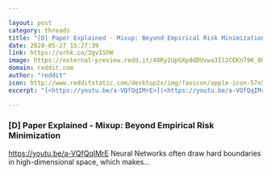 ```yaml
---

layout: post
category: threads
title: "[D] Paper Explained - Mixup: Beyond Empirical Risk Minimization"
date: 2020-05-27 15:27:39
link: https://vrhk.co/3gvIShW
image: https://external-preview.redd.it/48Ry2UpGXpddDUvwa3Il2CEKn79K_0PCq3dcBoOi4c4.jpg?width=480&height=251.308900524&auto=webp&crop=480:251.308900524,smart&s=c70c1ce6fcb71598d8b75e6e90f7a71f302eaff0
domain: reddit.com
author: "reddit"
icon: http://www.redditstatic.com/desktop2x/img/favicon/apple-icon-57x57.png
excerpt: "[<https://youtu.be/a-VQfQqIMrE>](<https://youtu.be/a-VQfQqIMrE>) Neural Networks often draw hard boundaries in high-dimensional space, which makes..."

---
```


### [D] Paper Explained - Mixup: Beyond Empirical Risk Minimization

[<https://youtu.be/a-VQfQqIMrE>](<https://youtu.be/a-VQfQqIMrE>) Neural Networks often draw hard boundaries in high-dimensional space, which makes...